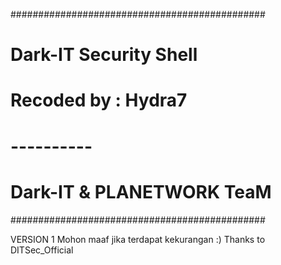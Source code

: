 ##############################################
#          Dark-IT Security Shell            #
#           Recoded by : Hydra7              #
#               ----------                   #
#        Dark-IT & PLANETWORK TeaM           #
##############################################


VERSION 1
Mohon maaf jika terdapat kekurangan :)
Thanks to DITSec_Official

